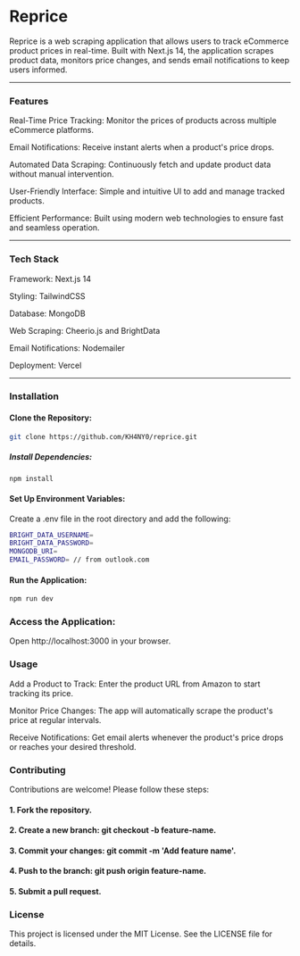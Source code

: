 # Reprice

Reprice is a web scraping application that allows users to track eCommerce product prices in real-time. Built with Next.js 14, the application scrapes product data, monitors price changes, and sends email notifications to keep users informed.

---

### Features

Real-Time Price Tracking: Monitor the prices of products across multiple eCommerce platforms.

Email Notifications: Receive instant alerts when a product's price drops.

Automated Data Scraping: Continuously fetch and update product data without manual intervention.

User-Friendly Interface: Simple and intuitive UI to add and manage tracked products.

Efficient Performance: Built using modern web technologies to ensure fast and seamless operation.

---

### Tech Stack

Framework: Next.js 14

Styling: TailwindCSS

Database: MongoDB

Web Scraping: Cheerio.js and BrightData

Email Notifications: Nodemailer

Deployment: Vercel

---

### Installation

#### Clone the Repository:
```bash
git clone https://github.com/KH4NY0/reprice.git
```

##### Install Dependencies:
```bash
npm install
```

#### Set Up Environment Variables:
Create a .env file in the root directory and add the following:

```bash
BRIGHT_DATA_USERNAME=
BRIGHT_DATA_PASSWORD=
MONGODB_URI=
EMAIL_PASSWORD= // from outlook.com
```

#### Run the Application:

```bash
npm run dev
```

### Access the Application:
Open http://localhost:3000 in your browser.

### Usage
Add a Product to Track:
Enter the product URL from Amazon to start tracking its price.

Monitor Price Changes:
The app will automatically scrape the product's price at regular intervals.

Receive Notifications:
Get email alerts whenever the product's price drops or reaches your desired threshold.


### Contributing
Contributions are welcome! Please follow these steps:

#### 1. Fork the repository.

#### 2. Create a new branch: git checkout -b feature-name.

#### 3. Commit your changes: git commit -m 'Add feature name'.

#### 4. Push to the branch: git push origin feature-name.

#### 5. Submit a pull request.

### License
This project is licensed under the MIT License. See the LICENSE file for details.


